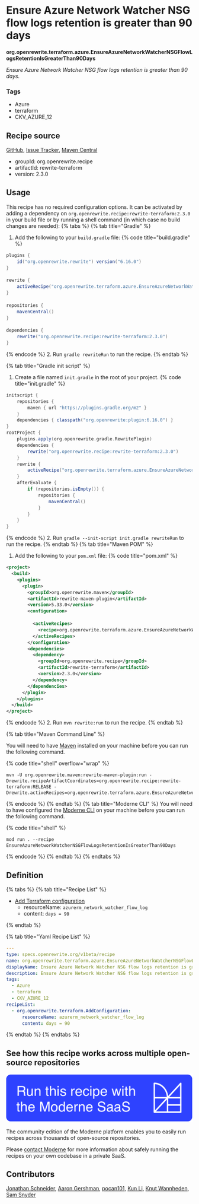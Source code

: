 # Ensure Azure Network Watcher NSG flow logs retention is greater than 90 days

**org.openrewrite.terraform.azure.EnsureAzureNetworkWatcherNSGFlowLogsRetentionIsGreaterThan90Days**

_Ensure Azure Network Watcher NSG flow logs retention is greater than 90 days._

### Tags

* Azure
* terraform
* CKV_AZURE_12

## Recipe source

[GitHub](https://github.com/openrewrite/rewrite-terraform/blob/main/src/main/resources/META-INF/rewrite/azure.yml), [Issue Tracker](https://github.com/openrewrite/rewrite-terraform/issues), [Maven Central](https://central.sonatype.com/artifact/org.openrewrite.recipe/rewrite-terraform/2.3.0/jar)

* groupId: org.openrewrite.recipe
* artifactId: rewrite-terraform
* version: 2.3.0


## Usage

This recipe has no required configuration options. It can be activated by adding a dependency on `org.openrewrite.recipe:rewrite-terraform:2.3.0` in your build file or by running a shell command (in which case no build changes are needed): 
{% tabs %}
{% tab title="Gradle" %}
1. Add the following to your `build.gradle` file:
{% code title="build.gradle" %}
```groovy
plugins {
    id("org.openrewrite.rewrite") version("6.16.0")
}

rewrite {
    activeRecipe("org.openrewrite.terraform.azure.EnsureAzureNetworkWatcherNSGFlowLogsRetentionIsGreaterThan90Days")
}

repositories {
    mavenCentral()
}

dependencies {
    rewrite("org.openrewrite.recipe:rewrite-terraform:2.3.0")
}
```
{% endcode %}
2. Run `gradle rewriteRun` to run the recipe.
{% endtab %}

{% tab title="Gradle init script" %}
1. Create a file named `init.gradle` in the root of your project.
{% code title="init.gradle" %}
```groovy
initscript {
    repositories {
        maven { url "https://plugins.gradle.org/m2" }
    }
    dependencies { classpath("org.openrewrite:plugin:6.16.0") }
}
rootProject {
    plugins.apply(org.openrewrite.gradle.RewritePlugin)
    dependencies {
        rewrite("org.openrewrite.recipe:rewrite-terraform:2.3.0")
    }
    rewrite {
        activeRecipe("org.openrewrite.terraform.azure.EnsureAzureNetworkWatcherNSGFlowLogsRetentionIsGreaterThan90Days")
    }
    afterEvaluate {
        if (repositories.isEmpty()) {
            repositories {
                mavenCentral()
            }
        }
    }
}
```
{% endcode %}
2. Run `gradle --init-script init.gradle rewriteRun` to run the recipe.
{% endtab %}
{% tab title="Maven POM" %}
1. Add the following to your `pom.xml` file:
{% code title="pom.xml" %}
```xml
<project>
  <build>
    <plugins>
      <plugin>
        <groupId>org.openrewrite.maven</groupId>
        <artifactId>rewrite-maven-plugin</artifactId>
        <version>5.33.0</version>
        <configuration>
          
          <activeRecipes>
            <recipe>org.openrewrite.terraform.azure.EnsureAzureNetworkWatcherNSGFlowLogsRetentionIsGreaterThan90Days</recipe>
          </activeRecipes>
        </configuration>
        <dependencies>
          <dependency>
            <groupId>org.openrewrite.recipe</groupId>
            <artifactId>rewrite-terraform</artifactId>
            <version>2.3.0</version>
          </dependency>
        </dependencies>
      </plugin>
    </plugins>
  </build>
</project>
```
{% endcode %}
2. Run `mvn rewrite:run` to run the recipe.
{% endtab %}

{% tab title="Maven Command Line" %}

You will need to have [Maven](https://maven.apache.org/download.cgi) installed on your machine before you can run the following command.

{% code title="shell" overflow="wrap" %}
```shell
mvn -U org.openrewrite.maven:rewrite-maven-plugin:run -Drewrite.recipeArtifactCoordinates=org.openrewrite.recipe:rewrite-terraform:RELEASE -Drewrite.activeRecipes=org.openrewrite.terraform.azure.EnsureAzureNetworkWatcherNSGFlowLogsRetentionIsGreaterThan90Days 
```
{% endcode %}
{% endtab %}
{% tab title="Moderne CLI" %}
You will need to have configured the [Moderne CLI](https://docs.moderne.io/moderne-cli/cli-intro) on your machine before you can run the following command.

{% code title="shell" %}
```shell
mod run . --recipe EnsureAzureNetworkWatcherNSGFlowLogsRetentionIsGreaterThan90Days
```
{% endcode %}
{% endtab %}
{% endtabs %}

## Definition

{% tabs %}
{% tab title="Recipe List" %}
* [Add Terraform configuration](../../terraform/addconfiguration.md)
  * resourceName: `azurerm_network_watcher_flow_log`
  * content: `days = 90`

{% endtab %}

{% tab title="Yaml Recipe List" %}
```yaml
---
type: specs.openrewrite.org/v1beta/recipe
name: org.openrewrite.terraform.azure.EnsureAzureNetworkWatcherNSGFlowLogsRetentionIsGreaterThan90Days
displayName: Ensure Azure Network Watcher NSG flow logs retention is greater than 90 days
description: Ensure Azure Network Watcher NSG flow logs retention is greater than 90 days.
tags:
  - Azure
  - terraform
  - CKV_AZURE_12
recipeList:
  - org.openrewrite.terraform.AddConfiguration:
      resourceName: azurerm_network_watcher_flow_log
      content: days = 90

```
{% endtab %}
{% endtabs %}

## See how this recipe works across multiple open-source repositories

[![Moderne Link Image](/.gitbook/assets/ModerneRecipeButton.png)](https://app.moderne.io/recipes/org.openrewrite.terraform.azure.EnsureAzureNetworkWatcherNSGFlowLogsRetentionIsGreaterThan90Days)

The community edition of the Moderne platform enables you to easily run recipes across thousands of open-source repositories.

Please [contact Moderne](https://moderne.io/product) for more information about safely running the recipes on your own codebase in a private SaaS.

## Contributors
[Jonathan Schneider](mailto:jkschneider@gmail.com), [Aaron Gershman](mailto:aegershman@gmail.com), [pocan101](mailto:jcortesd@gmail.com), [Kun Li](mailto:kun@moderne.io), [Knut Wannheden](mailto:knut@moderne.io), [Sam Snyder](mailto:sam@moderne.io)
